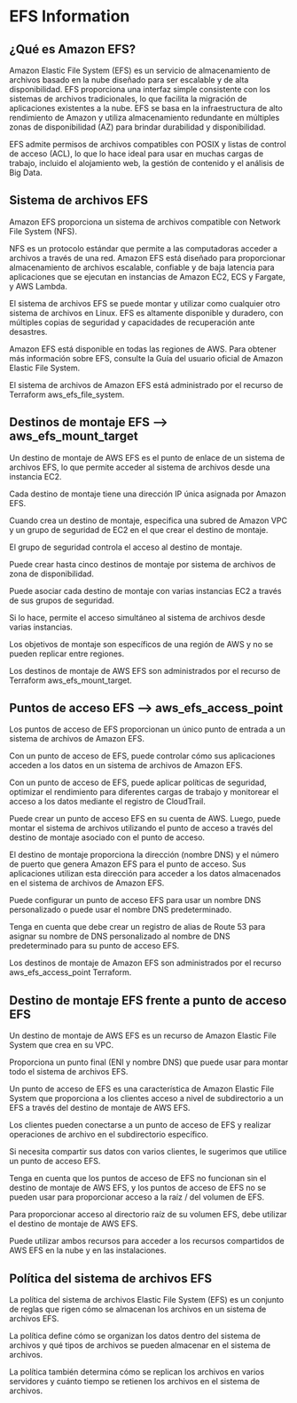 # EFS Information

## ¿Qué es Amazon EFS?
Amazon Elastic File System (EFS) es un servicio de almacenamiento de archivos basado en la nube diseñado para ser escalable y de alta disponibilidad. EFS proporciona una interfaz simple consistente con los sistemas de archivos tradicionales, lo que facilita la migración de aplicaciones existentes a la nube. EFS se basa en la infraestructura de alto rendimiento de Amazon y utiliza almacenamiento redundante en múltiples zonas de disponibilidad (AZ) para brindar durabilidad y disponibilidad. 

EFS admite permisos de archivos compatibles con POSIX y listas de control de acceso (ACL), lo que lo hace ideal para usar en muchas cargas de trabajo, incluido el alojamiento web, la gestión de contenido y el análisis de Big Data. 


## Sistema de archivos EFS
Amazon EFS proporciona un sistema de archivos compatible con Network File System (NFS). 

NFS es un protocolo estándar que permite a las computadoras acceder a archivos a través de una red. Amazon EFS está diseñado para proporcionar almacenamiento de archivos escalable, confiable y de baja latencia para aplicaciones que se ejecutan en instancias de Amazon EC2, ECS y Fargate, y AWS Lambda.

El sistema de archivos EFS se puede montar y utilizar como cualquier otro sistema de archivos en Linux. EFS es altamente disponible y duradero, con múltiples copias de seguridad y capacidades de recuperación ante desastres. 

Amazon EFS está disponible en todas las regiones de AWS. Para obtener más información sobre EFS, consulte la Guía del usuario oficial de Amazon Elastic File System.

El sistema de archivos de Amazon EFS está administrado por el recurso de Terraform aws_efs_file_system.

## Destinos de montaje EFS --> aws_efs_mount_target

Un destino de montaje de AWS EFS es el punto de enlace de un sistema de archivos EFS, lo que permite acceder al sistema de archivos desde una instancia EC2. 

Cada destino de montaje tiene una dirección IP única asignada por Amazon EFS. 

Cuando crea un destino de montaje, especifica una subred de Amazon VPC y un grupo de seguridad de EC2 en el que crear el destino de montaje. 

El grupo de seguridad controla el acceso al destino de montaje. 

Puede crear hasta cinco destinos de montaje por sistema de archivos de zona de disponibilidad. 

Puede asociar cada destino de montaje con varias instancias EC2 a través de sus grupos de seguridad. 

Si lo hace, permite el acceso simultáneo al sistema de archivos desde varias instancias. 

Los objetivos de montaje son específicos de una región de AWS y no se pueden replicar entre regiones.

Los destinos de montaje de AWS EFS son administrados por el recurso de Terraform aws_efs_mount_target.

## Puntos de acceso EFS --> aws_efs_access_point

Los puntos de acceso de EFS proporcionan un único punto de entrada a un sistema de archivos de Amazon EFS. 

Con un punto de acceso de EFS, puede controlar cómo sus aplicaciones acceden a los datos en un sistema de archivos de Amazon EFS. 

Con un punto de acceso de EFS, puede aplicar políticas de seguridad, optimizar el rendimiento para diferentes cargas de trabajo y monitorear el acceso a los datos mediante el registro de CloudTrail. 

Puede crear un punto de acceso EFS en su cuenta de AWS. Luego, puede montar el sistema de archivos utilizando el punto de acceso a través del destino de montaje asociado con el punto de acceso. 

El destino de montaje proporciona la dirección (nombre DNS) y el número de puerto que genera Amazon EFS para el punto de acceso. Sus aplicaciones utilizan esta dirección para acceder a los datos almacenados en el sistema de archivos de Amazon EFS. 

Puede configurar un punto de acceso EFS para usar un nombre DNS personalizado o puede usar el nombre DNS predeterminado. 

Tenga en cuenta que debe crear un registro de alias de Route 53 para asignar su nombre de DNS personalizado al nombre de DNS predeterminado para su punto de acceso EFS. 

Los destinos de montaje de Amazon EFS son administrados por el recurso aws_efs_access_point Terraform.

## Destino de montaje EFS frente a punto de acceso EFS

Un destino de montaje de AWS EFS es un recurso de Amazon Elastic File System que crea en su VPC. 

Proporciona un punto final (ENI y nombre DNS) que puede usar para montar todo el sistema de archivos EFS. 

Un punto de acceso de EFS es una característica de Amazon Elastic File System que proporciona a los clientes acceso a nivel de subdirectorio a un EFS a través del destino de montaje de AWS EFS. 

Los clientes pueden conectarse a un punto de acceso de EFS y realizar operaciones de archivo en el subdirectorio específico. 

Si necesita compartir sus datos con varios clientes, le sugerimos que utilice un punto de acceso EFS. 

Tenga en cuenta que los puntos de acceso de EFS no funcionan sin el destino de montaje de AWS EFS, y los puntos de acceso de EFS no se pueden usar para proporcionar acceso a la raíz / del volumen de EFS. 

Para proporcionar acceso al directorio raíz de su volumen EFS, debe utilizar el destino de montaje de AWS EFS.

Puede utilizar ambos recursos para acceder a los recursos compartidos de AWS EFS en la nube y en las instalaciones.

## Política del sistema de archivos EFS

La política del sistema de archivos Elastic File System (EFS) es un conjunto de reglas que rigen cómo se almacenan los archivos en un sistema de archivos EFS. 

La política define cómo se organizan los datos dentro del sistema de archivos y qué tipos de archivos se pueden almacenar en el sistema de archivos. 

La política también determina cómo se replican los archivos en varios servidores y cuánto tiempo se retienen los archivos en el sistema de archivos. 

